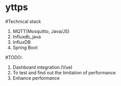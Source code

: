 # yttps
#Technical stack
  1. MQTT(Mosquitto, Java/JS)
  2. Influxdb_java
  3. InfluxDB
  4. Spring Boot

#TODO:
  1. Dashboard integration.(Vue)
  2. To test and find out the limitation of performance
  3. Enhance performance